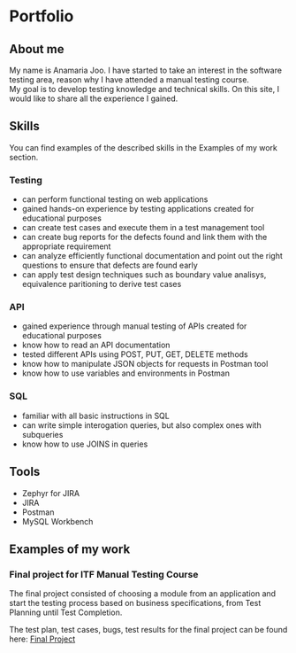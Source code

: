 # Portfolio

## About me

My name is Anamaria Joo. I have started to take an interest in the software testing area, reason why I have attended a manual testing course.   
My goal is to develop testing knowledge and technical skills. On this site, I would like to share all the experience I gained.

## Skills
You can find examples of the described skills in the Examples of my work section.

### Testing

- can perform functional testing on web applications
- gained hands-on experience by testing applications created for educational purposes
- can create test cases and execute them in a test management tool
- can create bug reports for the defects found and link them with the appropriate requirement
- can analyze efficiently functional documentation and point out the right questions to ensure that defects are found early
- can apply test design techniques such as boundary value analisys, equivalence paritioning to derive test cases

### API

- gained experience through manual testing of APIs created for educational purposes
- know how to read an API documentation
- tested different APIs using POST, PUT, GET, DELETE methods
- know how to manipulate JSON objects for requests in Postman tool
- know how to use variables and environments in Postman

### SQL

- familiar with all basic instructions in SQL
- can write simple interogation queries, but also complex ones with subqueries
- know how to use JOINS in queries

## Tools
- Zephyr for JIRA
- JIRA
- Postman
- MySQL Workbench

## Examples of my work
### Final project for ITF Manual Testing Course

The final project consisted of choosing a module from an application and start the testing process based on business specifications, from Test Planning until Test Completion.

The test plan, test cases, bugs, test results for the final project can be found here: [Final Project](https://github.com/AnamariaJoo/Manual_testing_portofolio/tree/main/Final%20Project)
